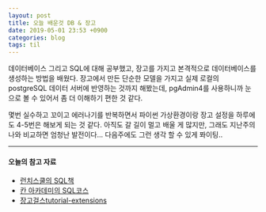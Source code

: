 ```yaml
---
layout: post
title: 오늘 배운것 DB & 장고
date: 2019-05-01 23:53 +0900
categories: blog
tags: til
---
```


데이터베이스 그리고 SQL에 대해 공부했고, 장고를 가지고 본격적으로 데이터베이스를 생성하는 방법을 배웠다.
장고에서 만든 단순한 모델을 가지고 실제 로컬의 postgreSQL 데이터 서버에 반영하는 것까지 해봤는데, pgAdmin4를 사용하니까 눈으로 볼 수 있어서 좀 더 이해하기 편한 것 같다.

몇번 실수하고 꼬이고 에러나기를 반복하면서 파이썬 가상환경이랑 장고 설정을 하루에도 4-5번은 해보게 되는 것 같다. 아직도 갈 길이 멀고 배울 게 많지만, 그래도 지난주의 나와 비교하면 엄청난 발전이다... 다음주에도 그런 생각 할 수 있게 퐈이팅..

---


#### 오늘의 참고 자료

- [런치스쿨의 SQL책](https://launchschool.com/books/sql/read/introduction)
- [칸 아카데미의 SQL코스](https://ko.khanacademy.org/computing/computer-programming/sql)
- [장고걸스tutorial-extensions](https://tutorial-extensions.djangogirls.org/ko/)


